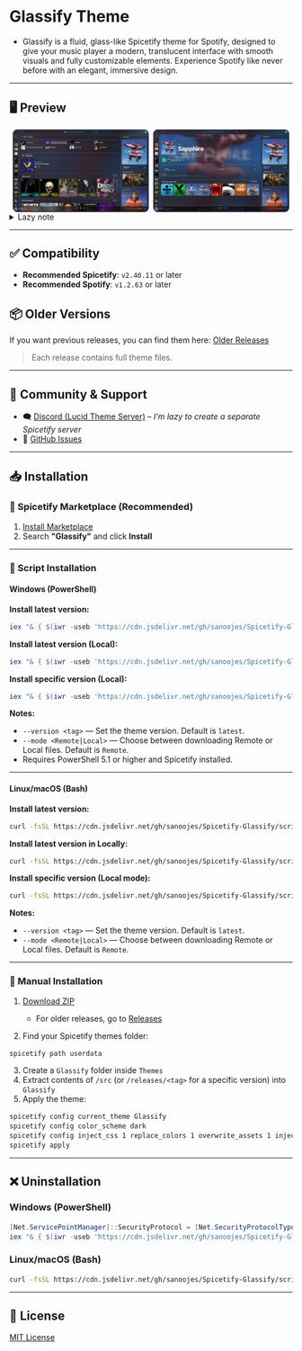 # Glassify Theme

- Glassify is a fluid, glass-like Spicetify theme for Spotify, designed to give your music player a modern, translucent interface with smooth visuals and fully customizable elements. Experience Spotify like never before with an elegant, immersive design.

---

## 🖥️ Preview

<div style="display: flex; flex-wrap: wrap; justify-content: center; gap: 0.5rem">
  <img src="./assets/images/base.png" style="width: 48%; border-radius: 8px;">
  <img src="./assets/images/base-2.png" style="width: 48%; border-radius: 8px;">
</div>

<details>
  <summary>Lazy note</summary>
  Sorry, am lazy to add more previews. Try out the theme.
</details>

---

## ✅ Compatibility

- **Recommended Spicetify**: `v2.40.11` or later
- **Recommended Spotify**: `v1.2.63` or later

## 📦 Older Versions

If you want previous releases, you can find them here:
[Older Releases](https://sanooj.is-a.dev/spicetify-glassify/versions/)

> Each release contains full theme files.

---

## 💬 Community & Support

- 🗨️ [Discord (Lucid Theme Server)](https://discord.gg/PWEyKduwJh) – _I’m lazy to create a separate Spicetify server_
- 🐛 [GitHub Issues](https://github.com/sanoojes/Spicetify-Glassify/issues)

---

## 📥 Installation

### 🔸 Spicetify Marketplace (Recommended)

1. [Install Marketplace](https://github.com/spicetify/marketplace/wiki/Installation)
2. Search **"Glassify"** and click **Install**

---

### 🔹 Script Installation

#### Windows (PowerShell)

**Install latest version:**

```powershell
iex "& { $(iwr -useb 'https://cdn.jsdelivr.net/gh/sanoojes/Spicetify-Glassify/scripts/install.ps1') }"
```

**Install latest version (Local):**

```powershell
iex "& { $(iwr -useb 'https://cdn.jsdelivr.net/gh/sanoojes/Spicetify-Glassify/scripts/install.ps1') } -- --mode Local"
```

**Install specific version (Local):**

```powershell
iex "& { $(iwr -useb 'https://cdn.jsdelivr.net/gh/sanoojes/Spicetify-Glassify/scripts/install.ps1') } -- --version v1.2.3 --mode Local"
```

**Notes:**

- `--version <tag>` — Set the theme version. Default is `latest`.
- `--mode <Remote|Local>` — Choose between downloading Remote or Local files. Default is `Remote`.
- Requires PowerShell 5.1 or higher and Spicetify installed.

---

#### Linux/macOS (Bash)

**Install latest version:**

```bash
curl -fsSL https://cdn.jsdelivr.net/gh/sanoojes/Spicetify-Glassify/scripts/install.sh | sh
```

**Install latest version in Locally:**

```bash
curl -fsSL https://cdn.jsdelivr.net/gh/sanoojes/Spicetify-Glassify/scripts/install.sh | sh -s -- --mode Local
```

**Install specific version (Local mode):**

```bash
curl -fsSL https://cdn.jsdelivr.net/gh/sanoojes/Spicetify-Glassify/scripts/install.sh | sh -s -- --version v1.2.3 --mode Local
```

**Notes:**

- `--version <tag>` — Set the theme version. Default is `latest`.
- `--mode <Remote|Local>` — Choose between downloading Remote or Local files. Default is `Remote`.

---

### 🔸 Manual Installation

1. [Download ZIP](https://github.com/sanoojes/Spicetify-Glassify)

   - For older releases, go to [Releases](https://github.com/sanoojes/Spicetify-Glassify/releases)

2. Find your Spicetify themes folder:

```bash
spicetify path userdata
```

3. Create a `Glassify` folder inside `Themes`
4. Extract contents of `/src` (or `/releases/<tag>` for a specific version) into `Glassify`
5. Apply the theme:

```bash
spicetify config current_theme Glassify
spicetify config color_scheme dark
spicetify config inject_css 1 replace_colors 1 overwrite_assets 1 inject_theme_js 1
spicetify apply
```

---

## ❌ Uninstallation

### Windows (PowerShell)

```powershell
[Net.ServicePointManager]::SecurityProtocol = [Net.SecurityProtocolType]::Tls12
iex "& { $(iwr -useb 'https://cdn.jsdelivr.net/gh/sanoojes/Spicetify-Glassify@latest/scripts/uninstall.ps1') }"
```

### Linux/macOS (Bash)

```bash
curl -fsSL https://cdn.jsdelivr.net/gh/sanoojes/Spicetify-Glassify/scripts/uninstall.sh | sh
```

---

## 📄 License

[MIT License](LICENSE)
